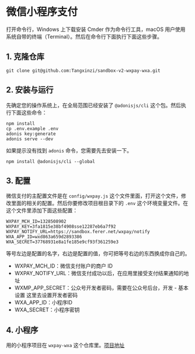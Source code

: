 # 微信小程序支付

打开命令行，Windows 上下载安装 Cmder 作为命令行工具，macOS 用户使用系统自带的终端（Terminal）。然后在命令行下面执行下面这些步骤。

## 1. 克隆仓库

```
git clone git@github.com:Tangxinzi/sandbox-v2-wxpay-wxa.git
```

## 2. 安装与运行
先确定您的操作系统上，在全局范围已经安装了 `@adonisjs/cli` 这个包。然后执行下面这些命令：

```
npm install
cp .env.example .env
adonis key:generate
adonis serve --dev
```

如果提示没有找到 `adonis` 命令，您需要先去安装一下。

```
npm install @adonisjs/cli --global
```

## 3. 配置
微信支付的主配置文件是在 `config/wxpay.js` 这个文件里面，打开这个文件，修改里面的相关的配置。然后你要修改项目根目录下的 `.env` 这个环境变量文件。在这个文件里添加下面这些配置：

```
WXPAY_MCH_ID=1328508902
WXPAY_KEY=3fa1815e38bf4908sse12287eb6a7f92
WXPAY_NOTIFY_URL=https://sandbox.ferer.net/wxpay/notify
WXA_APP_ID=wxd863a659d2893386
WXA_SECRET=37768931e8a1fe185e9cf93f361259e3
```

等号左边是配置的名字，右边是配置的值，你可把等号右边的东西换成你自己的。

- WXPAY_MCH_ID：微信支付账户的商户 ID
- WXPAY_NOTIFY_URL：微信支付成功以后，在应用里接受支付结果通知的地址
- WXMP_APP_SECRET：公众号开发者密码，需要在公众号后台，开发 - 基本设置 这里去设置开发者密码
- WXA_APP_ID：小程序ID
- WXA_SECRET：小程序密钥

## 4. 小程序
用的小程序项目在 `wxpay-wxa` 这个仓库里。[项目地址](https://github.com/Tangxinzi/wxpay-wxa)
